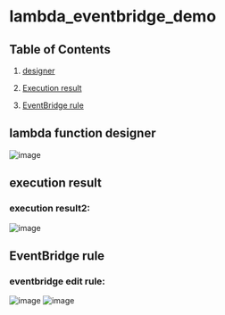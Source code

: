 # lambda_eventbridge_demo

## Table of Contents
1. <a href="#introduction">designer</a>

2. <a href="#identity-access-management-iam">Execution result</a>

3. <a href="#simple-storage-service-s3">EventBridge rule</a>


## lambda function designer

![image](https://user-images.githubusercontent.com/32722949/108004583-45305280-6fc4-11eb-90fe-416a83184241.png)

## execution result

### execution result2:

![image](https://user-images.githubusercontent.com/32722949/108004645-67c26b80-6fc4-11eb-87c6-cd5a8332b168.png)


## EventBridge rule

### eventbridge edit rule:

![image](https://user-images.githubusercontent.com/32722949/107996192-ccbe9700-6fad-11eb-9fab-d7daadc64a0f.png)
![image](https://user-images.githubusercontent.com/32722949/108005828-ce955400-6fc7-11eb-881b-432299d35e00.png)
